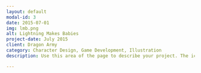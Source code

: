 ```yaml
---
layout: default
modal-id: 3
date: 2015-07-01
img: lmb.png
alt: Lightning Makes Babies
project-date: July 2015
client: Dragon Army
category: Character Design, Game Development, Illustration
description: Use this area of the page to describe your project. The icon above is part of a free icon set by <a href="https://sellfy.com/p/8Q9P/jV3VZ/">Flat Icons</a>. On their website, you can download their free set with 16 icons, or you can purchase the entire set with 146 icons for only $12!

---
```

